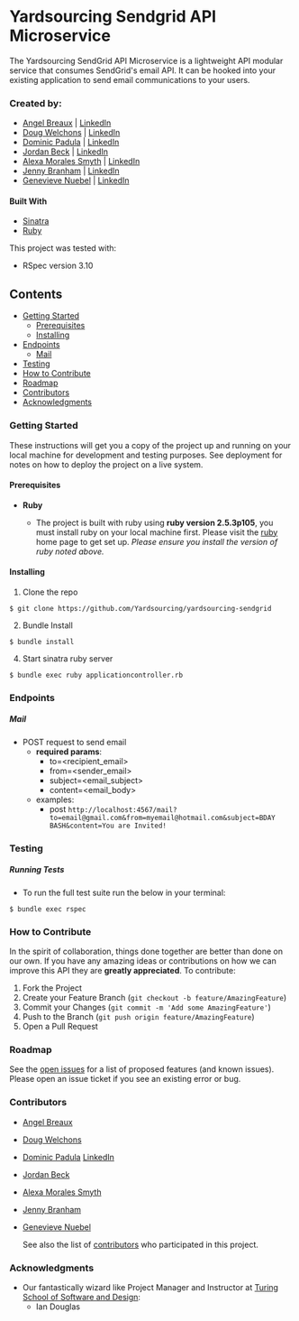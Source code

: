 # Yardsourcing Sendgrid API Microservice

The Yardsourcing SendGrid API Microservice is a lightweight API modular service that consumes SendGrid's email API. It can be hooked into your existing application to send email communications to your users.

### Created by:
- [Angel Breaux](https://github.com/abreaux26) | [LinkedIn](https://www.linkedin.com/in/angel-breaux)
- [Doug Welchons](https://github.com/DougWelchons/) | [LinkedIn](https://www.linkedin.com/in/douglas-welchons)
- [Dominic Padula]() | [LinkedIn]()
- [Jordan Beck](https://github.com/jordanfbeck0528) | [LinkedIn](https://www.linkedin.com/in/jordan-f-beck/)
- [Alexa Morales Smyth](https://github.com/amsmyth1) | [LinkedIn](https://www.linkedin.com/in/moralesalexa/)
- [Jenny Branham](https://github.com/jbranham1) | [LinkedIn](https://www.linkedin.com/in/jenny-branham)
- [Genevieve Nuebel](https://github.com/Gvieve) | [LinkedIn](https://www.linkedin.com/in/genevieve-nuebel)

#### Built With
* [Sinatra](http://sinatrarb.com/)
* [Ruby](https://www.ruby-lang.org/en/)

This project was tested with:
* RSpec version 3.10

## Contents
- [Getting Started](#getting-started)
  - [Prerequisites](#prerequisites)
  - [Installing](#installing)
- [Endpoints](#endpoints)
  - [Mail](#mail)
- [Testing](#testing)
- [How to Contribute](#how-to-contribute)
- [Roadmap](#roadmap)
- [Contributors](#contributors)
- [Acknowledgments](#acknowledgments)

### Getting Started

These instructions will get you a copy of the project up and running on your local machine for development and testing purposes. See deployment for notes on how to deploy the project on a live system.

#### Prerequisites

* __Ruby__

  - The project is built with ruby using __ruby version 2.5.3p105__, you must install ruby on your local machine first. Please visit the [ruby](https://www.ruby-lang.org/en/documentation/installation/) home page to get set up. _Please ensure you install the version of ruby noted above._

#### Installing

1. Clone the repo
  ```
  $ git clone https://github.com/Yardsourcing/yardsourcing-sendgrid
  ```

2. Bundle Install
  ```
  $ bundle install
  ```

4. Start sinatra ruby server
  ```
  $ bundle exec ruby applicationcontroller.rb
  ```

### Endpoints
##### Mail
- POST request to send email
  - __required params__:
    - to=<recipient_email>
    - from=<sender_email>
    - subject=<email_subject>
    - content=<email_body>
  - examples:
    - post `http://localhost:4567/mail?to=email@gmail.com&from=myemail@hotmail.com&subject=BDAY BASH&content=You are Invited!`

### Testing
##### Running Tests
- To run the full test suite run the below in your terminal:
```
$ bundle exec rspec
```

### How to Contribute

In the spirit of collaboration, things done together are better than done on our own. If you have any amazing ideas or contributions on how we can improve this API they are **greatly appreciated**. To contribute:

  1. Fork the Project
  2. Create your Feature Branch (`git checkout -b feature/AmazingFeature`)
  3. Commit your Changes (`git commit -m 'Add some AmazingFeature'`)
  4. Push to the Branch (`git push origin feature/AmazingFeature`)
  5. Open a Pull Request

### Roadmap

See the [open issues](https://github.com/Yardsourcing/yardsourcing-sendgrid/issues) for a list of proposed features (and known issues). Please open an issue ticket if you see an existing error or bug.

### Contributors
- [Angel Breaux](https://github.com/abreaux26)
- [Doug Welchons](https://github.com/DougWelchons/)
- [Dominic Padula]() [LinkedIn]()
- [Jordan Beck](https://github.com/jordanfbeck0528)
- [Alexa Morales Smyth](https://github.com/amsmyth1)
- [Jenny Branham](https://github.com/jbranham1)
- [Genevieve Nuebel](https://github.com/Gvieve)

  See also the list of
  [contributors](https://github.com/Yardsourcing/yardsourcing-sendgrid/graphs/contributors)
  who participated in this project.

### Acknowledgments
  - Our fantastically wizard like Project Manager and Instructor at [Turing School of Software and Design](https://turing.io/):
    * Ian Douglas
